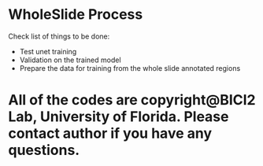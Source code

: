 # WholeSlide Process

Check list of things to be done:

- Test unet training
- Validation on the trained model
- Prepare the data for training from the whole slide annotated regions

# All of the codes are copyright@BICI2 Lab, University of Florida. Please contact author if you have any questions.